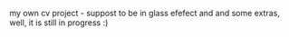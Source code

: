 my own cv project - suppost to be in glass efefect and and some extras, well, it is still in progress :) 
